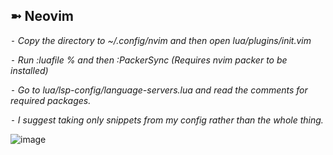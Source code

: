 ## ➼ Neovim

*⁃ Copy the directory to ~/.config/nvim and then open lua/plugins/init.vim*

*⁃ Run :luafile % and then :PackerSync (Requires nvim packer to be installed)*

*⁃ Go to lua/lsp-config/language-servers.lua and read the comments for required packages.*

*⁃ I suggest taking only snippets from my config rather than the whole thing.*

![image](https://user-images.githubusercontent.com/89124240/192843613-7eccd51c-5c0a-4f3a-ae97-940b829aa6d7.png)
